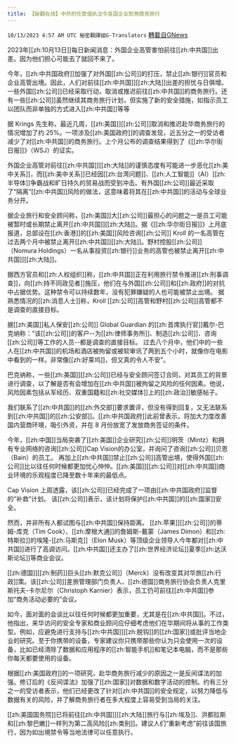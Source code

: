 ```yaml
---
title: 【秘翻在线】中共的任意值执法令各国企业愁煞商务旅行
---
```

`10/13/2023 4:57 AM UTC 秘密翻譯組G-Translators` [轉載自GNews](https://gnews.org/articles/1827214)

2023年[[zh:10月13日]]每日新闻消息：外国企业高管害怕前往[[zh:中共国]]出差。因为他们担心可能去了就回不来了。

今年，[[zh:中共国政府]]加强了对外国[[zh:公司]]的打压，禁止[[zh:银行]]官员和企业高管出境。因此，人们对前往[[zh:中共国]][[zh:大陆]]出差的担忧与日俱增。一些外国[[zh:公司]]已经采取行动，取消或推迟前往[[zh:中共国]]的商务旅行。还有一些[[zh:公司]]虽然继续其商务旅行计划，但实施了新的安全措施，如指示员工以团队而非单独的方式进入[[zh:中共国]]等等

据 Krings 先生称，最近几周，[[zh:美国]][[zh:公司]]取消和推迟赴华商务旅行的情况增加了约 25%。一项涉及[[zh:美国政府]]的调查发现，近五分之一的受访者减少了对[[zh:中共国]]的商务旅行。上个月公布的调查结果得到了《[[zh:华尔街日报]]》（WSJ）的证实。

外国企业高管对前往[[zh:中共国]][[zh:大陆]]的谨慎态度有可能进一步恶化[[zh:美中关系]]，而[[zh:美中关系]]已经因[[zh:台湾问题]]、[[zh:人工智能]]（AI）[[zh:半导体]]争霸战和旷日持久的贸易战而受到冲击。有外国[[zh:公司]]最近采取了“隔离”[[zh:中共国]]风险的做法，这意味着将其在[[zh:中共国]]的活动与全球业务分开。

据企业旅行和安全顾问称，[[zh:美国]]大[[zh:公司]]最担心的问题之一是员工可能被暂时或长期禁止离开[[zh:中共国]][[zh:大陆]]。据《[[zh:华尔街日报]]》上月底报道，总部设在[[zh:香港]]的[[zh:美国]]风险咨询[[zh:公司]] Kroll 的一名高管在过去两个月中被禁止离开[[zh:中共国]][[zh:大陆]]。野村控股[[zh:公司]]（Nomura Holdings）一名从事投资[[zh:银行]]业务的高管也被禁止离开[[zh:中共国]][[zh:大陆]]。

据西方官员和[[zh:人权组织]]称，[[zh:中共国]]正在利用旅行禁令推进[[zh:刑事调查]]，向[[zh:持不同政见者]]施压，他们在与外国[[zh:公司]]和[[zh:政府]]的对抗中占据优势。这种禁令可以持续数年，没有犯罪嫌疑的人也可能被禁止出境。 据熟悉情况的[[zh:消息人士]]称，Kroll [[zh:公司]]高管和野村[[zh:公司]]高管都不是调查的直接目标。

据[[zh:美国]]私人保安[[zh:公司]] Global Guardian 的[[zh:首席执行官]]戴尔\-巴克纳称：“该[[zh:公司]]的客户\--为[[zh:律师事务所]]、制造[[zh:公司]]、咨询[[zh:公司]]等工作的人员\--都是调查的直接目标。 过去八个月中，他们中的一些人在[[zh:中共国]]的机场和酒店被拘留或被软审讯了两到五个小时，就像你在电影中看到的一样。非常像[[zh:好莱坞]]，但又真的令人不安”。

巴克纳称，一些[[zh:美国]][[zh:公司]]已经与安全顾问签订合同，对其员工的背景进行调查，以了解是否有会增加在[[zh:中共国]]被拘留之风险的任何因素。他说，风险因素包括从军经历、双重国籍和[[zh:社交媒体]]上的[[zh:政治]]敏感帖子。

我们联系了[[zh:中共国]]的[[zh:外交部]]要求置评，但没有得到回复，又无法联系到[[zh:中共国]]的[[zh:公安部]]。[[zh:中共国政府]]此前曾表示，将加大力度改善国内营商环境，吸引外资，并在 8 月份放宽了发放商务签证的条件。

今年，[[zh:中国]]当局突袭了[[zh:美国]]企业研究[[zh:公司]]明茨（Mintz）和拥有专业网络的咨询[[zh:公司]]Cap Vision的办公室，并询问了咨询[[zh:公司]]贝恩（Bain）的员工。 再加上[[zh:中共国]]禁止[[zh:公司]]高管出境，使得外国[[zh:公司]]比以往任何时候都更加忧心忡忡。[[zh:美国]][[zh:公司]]对[[zh:中共国]]商业环境的乐观程度已降至数十年来的最低点。

Cap Vision 上周透露，该[[zh:公司]]已经完成了一项由[[zh:中共国政府]]监督的“补救”计划。 该[[zh:公司]]表示，该计划将保护[[zh:中共国]]的[[zh:国家]]安全。

然而，并非所有人都试图与[[zh:中共国]]保持距离。 [[zh:苹果]][[zh:公司]]的蒂姆\-库克（Tim Cook）、[[zh:摩根大通]]的詹姆斯\-戴蒙（James Dimon）和[[zh:特斯拉]]的埃隆\-[[zh:马斯克]]（Elon Musk）等顶级企业领导人今年都对[[zh:中共国]]进行了高调访问。[[zh:中共国]]还主办了[[zh:世界经济论坛]]夏季[[zh:达沃斯论坛]]等商业会议。

[[zh:德国]][[zh:制药]]巨头[[zh:默克公司]]（Merck）没有改变其对华旅[[zh:行政]]策。该[[zh:公司]]差旅管理部门负责人、[[zh:德国]]商务旅行协会负责人克里斯托夫\-卡尔尼尔（Christoph Karnier）表示，员工仍可前往[[zh:中共国]]参加“商务活动必要的”会议。

如今，面对面的会谈比以往任何时候都更加重要，尤其是在[[zh:中共国]]。不过，他指出，来华访问的安全专家和商业顾问应仔细考虑他们在华期间将从事的工作类型。例如，应避免进行支持与[[zh:中共国]][[zh:脱钩]]的[[zh:国家]]或批评当地企业的研究。至于你携带的设备，专家建议你只携带那些你认为只会使用一次的设备，比如已经清除了数据和应用程序的[[zh:智能手机]]和笔记本电脑，而不是那些你每天都要使用的设备。

根据[[zh:美国政府]]的一项研究，赴华商务旅行减少的原因之一是反间谍法的加强。修订后的《反间谍法》加强了[[zh:国家]]对数据和数字活动的控制。约有三分之一的受访者表示，他们已经更改了针对[[zh:中共国]]的安全规定，以努力降低与数据有关的风险，并了解商务旅行者在多大程度上容易受到当局的关注。

[[zh:美国国务院]]已将前往[[zh:中共国]][[zh:大陆]]旅行与[[zh:埃及]]、洪都拉斯和[[zh:黎巴嫩]]一样列为第二高风险[[zh:类别]]。建议人们“重新考虑”前往该国旅行，因为如出境禁令等当地法律可以任意执行。
